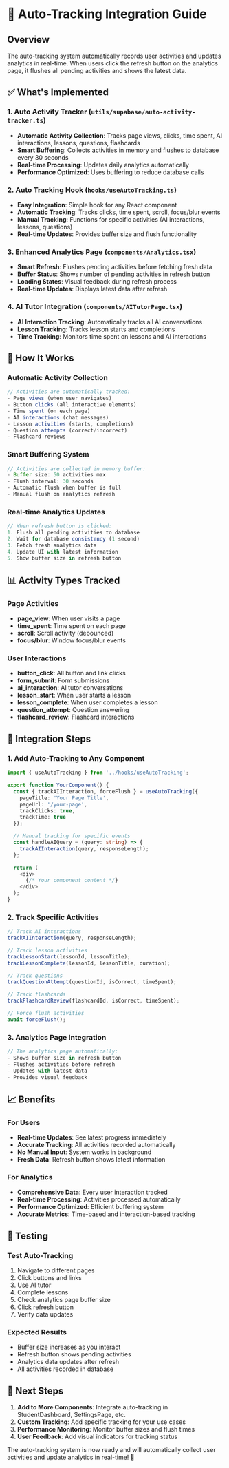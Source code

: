 # 🎯 Auto-Tracking Integration Guide

## Overview
The auto-tracking system automatically records user activities and updates analytics in real-time. When users click the refresh button on the analytics page, it flushes all pending activities and shows the latest data.

## ✅ What's Implemented

### 1. Auto Activity Tracker (`utils/supabase/auto-activity-tracker.ts`)
- **Automatic Activity Collection**: Tracks page views, clicks, time spent, AI interactions, lessons, questions, flashcards
- **Smart Buffering**: Collects activities in memory and flushes to database every 30 seconds
- **Real-time Processing**: Updates daily analytics automatically
- **Performance Optimized**: Uses buffering to reduce database calls

### 2. Auto Tracking Hook (`hooks/useAutoTracking.ts`)
- **Easy Integration**: Simple hook for any React component
- **Automatic Tracking**: Tracks clicks, time spent, scroll, focus/blur events
- **Manual Tracking**: Functions for specific activities (AI interactions, lessons, questions)
- **Real-time Updates**: Provides buffer size and flush functionality

### 3. Enhanced Analytics Page (`components/Analytics.tsx`)
- **Smart Refresh**: Flushes pending activities before fetching fresh data
- **Buffer Status**: Shows number of pending activities in refresh button
- **Loading States**: Visual feedback during refresh process
- **Real-time Updates**: Displays latest data after refresh

### 4. AI Tutor Integration (`components/AITutorPage.tsx`)
- **AI Interaction Tracking**: Automatically tracks all AI conversations
- **Lesson Tracking**: Tracks lesson starts and completions
- **Time Tracking**: Monitors time spent on lessons and AI interactions

## 🚀 How It Works

### Automatic Activity Collection
```typescript
// Activities are automatically tracked:
- Page views (when user navigates)
- Button clicks (all interactive elements)
- Time spent (on each page)
- AI interactions (chat messages)
- Lesson activities (starts, completions)
- Question attempts (correct/incorrect)
- Flashcard reviews
```

### Smart Buffering System
```typescript
// Activities are collected in memory buffer:
- Buffer size: 50 activities max
- Flush interval: 30 seconds
- Automatic flush when buffer is full
- Manual flush on analytics refresh
```

### Real-time Analytics Updates
```typescript
// When refresh button is clicked:
1. Flush all pending activities to database
2. Wait for database consistency (1 second)
3. Fetch fresh analytics data
4. Update UI with latest information
5. Show buffer size in refresh button
```

## 📊 Activity Types Tracked

### Page Activities
- **page_view**: When user visits a page
- **time_spent**: Time spent on each page
- **scroll**: Scroll activity (debounced)
- **focus/blur**: Window focus/blur events

### User Interactions
- **button_click**: All button and link clicks
- **form_submit**: Form submissions
- **ai_interaction**: AI tutor conversations
- **lesson_start**: When user starts a lesson
- **lesson_complete**: When user completes a lesson
- **question_attempt**: Question answering
- **flashcard_review**: Flashcard interactions

## 🔧 Integration Steps

### 1. Add Auto-Tracking to Any Component
```typescript
import { useAutoTracking } from '../hooks/useAutoTracking';

export function YourComponent() {
  const { trackAIInteraction, forceFlush } = useAutoTracking({
    pageTitle: 'Your Page Title',
    pageUrl: '/your-page',
    trackClicks: true,
    trackTime: true
  });

  // Manual tracking for specific events
  const handleAIQuery = (query: string) => {
    trackAIInteraction(query, responseLength);
  };

  return (
    <div>
      {/* Your component content */}
    </div>
  );
}
```

### 2. Track Specific Activities
```typescript
// Track AI interactions
trackAIInteraction(query, responseLength);

// Track lesson activities
trackLessonStart(lessonId, lessonTitle);
trackLessonComplete(lessonId, lessonTitle, duration);

// Track questions
trackQuestionAttempt(questionId, isCorrect, timeSpent);

// Track flashcards
trackFlashcardReview(flashcardId, isCorrect, timeSpent);

// Force flush activities
await forceFlush();
```

### 3. Analytics Page Integration
```typescript
// The analytics page automatically:
- Shows buffer size in refresh button
- Flushes activities before refresh
- Updates with latest data
- Provides visual feedback
```

## 📈 Benefits

### For Users
- **Real-time Updates**: See latest progress immediately
- **Accurate Tracking**: All activities recorded automatically
- **No Manual Input**: System works in background
- **Fresh Data**: Refresh button shows latest information

### For Analytics
- **Comprehensive Data**: Every user interaction tracked
- **Real-time Processing**: Activities processed automatically
- **Performance Optimized**: Efficient buffering system
- **Accurate Metrics**: Time-based and interaction-based tracking

## 🧪 Testing

### Test Auto-Tracking
1. Navigate to different pages
2. Click buttons and links
3. Use AI tutor
4. Complete lessons
5. Check analytics page buffer size
6. Click refresh button
7. Verify data updates

### Expected Results
- Buffer size increases as you interact
- Refresh button shows pending activities
- Analytics data updates after refresh
- All activities recorded in database

## 🎯 Next Steps

1. **Add to More Components**: Integrate auto-tracking in StudentDashboard, SettingsPage, etc.
2. **Custom Tracking**: Add specific tracking for your use cases
3. **Performance Monitoring**: Monitor buffer sizes and flush times
4. **User Feedback**: Add visual indicators for tracking status

The auto-tracking system is now ready and will automatically collect user activities and update analytics in real-time! 🎉














